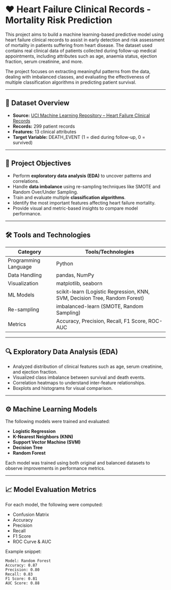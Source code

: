 # ❤️ Heart Failure Clinical Records - Mortality Risk Prediction

This project aims to build a machine learning-based predictive model using heart failure clinical records to assist in early detection and risk assessment of mortality in patients suffering from heart disease. The dataset used contains real clinical data of patients collected during follow-up medical appointments, including attributes such as age, anaemia status, ejection fraction, serum creatinine, and more.

The project focuses on extracting meaningful patterns from the data, dealing with imbalanced classes, and evaluating the effectiveness of multiple classification algorithms in predicting patient survival.

---

## 📂 Dataset Overview

- **Source:** [UCI Machine Learning Repository – Heart Failure Clinical Records](https://archive.ics.uci.edu/ml/datasets/Heart+failure+clinical+records)
- **Records:** 299 patient records
- **Features:** 13 clinical attributes
- **Target Variable:** DEATH_EVENT (1 = died during follow-up, 0 = survived)

---

## 🎯 Project Objectives

- Perform **exploratory data analysis (EDA)** to uncover patterns and correlations.
- Handle **data imbalance** using re-sampling techniques like SMOTE and Random Over/Under Sampling.
- Train and evaluate multiple **classification algorithms**.
- Identify the most important features affecting heart failure mortality.
- Provide visual and metric-based insights to compare model performance.

---

## 🛠️ Tools and Technologies

| Category              | Tools/Technologies                          |
|----------------------|---------------------------------------------|
| Programming Language | Python                                      |
| Data Handling        | pandas, NumPy                               |
| Visualization        | matplotlib, seaborn                         |
| ML Models            | scikit-learn (Logistic Regression, KNN, SVM, Decision Tree, Random Forest) |
| Re-sampling          | imbalanced-learn (SMOTE, Random Sampling)   |
| Metrics              | Accuracy, Precision, Recall, F1 Score, ROC-AUC |

---

## 🔍 Exploratory Data Analysis (EDA)

- Analyzed distribution of clinical features such as age, serum creatinine, and ejection fraction.
- Visualized class imbalance between survival and death events.
- Correlation heatmaps to understand inter-feature relationships.
- Boxplots and histograms for visual comparison.

---

## ⚙️ Machine Learning Models

The following models were trained and evaluated:

- **Logistic Regression**
- **K-Nearest Neighbors (KNN)**
- **Support Vector Machine (SVM)**
- **Decision Tree**
- **Random Forest**

Each model was trained using both original and balanced datasets to observe improvements in performance metrics.

---

## 📈 Model Evaluation Metrics

For each model, the following were computed:

- Confusion Matrix
- Accuracy
- Precision
- Recall
- F1 Score
- ROC Curve & AUC

Example snippet:

```plaintext
Model: Random Forest
Accuracy: 0.87
Precision: 0.80
Recall: 0.83
F1 Score: 0.81
AUC Score: 0.88
